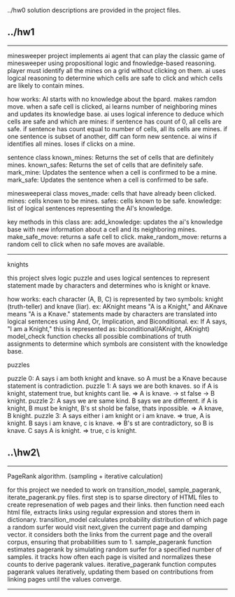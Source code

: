 ../hw0 solution descriptions are provided in the project files. 

## ../hw1 ##
------
minesweeper
project implements ai agent that can play the classic game of minesweeper using propositional logic and fnowledge-based reasoning. 
 player must identify all the mines on a grid without clicking on them. ai uses  logical reasoning to determine which cells are safe to click and which cells are likely to contain mines.

 how works:
 AI starts with no knowledge about the bpard. 
 makes ramdon move. 
 when a safe cell is clicked, ai learns number of neighboring mines and updates its knowledge base. 
 ai uses logical inference to deduce which cells are safe and which are mines:
   if sentence has count of 0, all cells are safe.
   if sentence has count equal to number of cells, all its cells are mines. 
   if one sentence is subset of another, diff can form new sentence. 
 ai wins if identifies all mines. loses if clicks on a mine. 
 
 sentence class 
  known_mines: Returns the set of cells that are definitely mines.
  known_safes: Returns the set of cells that are definitely safe.
  mark_mine: Updates the sentence when a cell is confirmed to be a mine.
  mark_safe: Updates the sentence when a cell is confirmed to be safe.
  
  minesweeperai class 
moves_made: cells that have already been clicked.
mines: cells known to be mines.
safes: cells known to be safe.
knowledge: list of logical sentences representing the AI's knowledge.

key methods in this class are:
add_knowledge: updates the ai's knowledge base with new information about a cell and its neighboring mines.
make_safe_move: returns a safe cell to click.
make_random_move: returns a random cell to click when no safe moves are available.

------
knights

this project slves logic puzzle and uses logical sentences to represent statement made by characters and determines who is knight or knave. 

 how works:
 each character (A, B, C) is represented by two symbols: knight (truth-teller) and knave (liar).
 ex: AKnight means "A is a Knight," and AKnave means "A is a Knave."
 statements made by characters are translated into logical sentences using And, Or, Implication, and Biconditional.
 ex: If A says, "I am a Knight," this is represented as:
 biconditional(AKnight, AKnight)
 model_check function checks all possible combinations of truth assignments to determine which symbols are consistent with the knowledge base.
 
puzzles

puzzle 0:
A says i am both knight and knave. so A must be a Knave because statement is contradiction. 
puzzle 1: 
A says we are both knaves. so if A is knight, statement true, but knights cant lie. => A is knave. -> st false -> B knight. 
puzzle 2: 
A says we are same kind. B says we are different. if A is knight, B must be knight, B's st shold be false, thats inpossible. => A knave, B knight.
puzzle 3:
A says either i am knight or i am knave. => true, A is knight. 
B says i am knave, c is knave. => B's st are contradictory, so B is knave. 
C says A is knight. => true, c is knight. 

## ..\hw2\ ##

------
PageRank algorithm. (sampling + iterative calculation)

for this project we needed to work on transition_model, sample_pagerank, iterate_pagerank.py files. 
first step is to sparse directory of HTML files to create represenation of web pages and their links.
then function need each html file, extracts links using regular expression and stores them in dictionary. 
transition_model calculates probability distribution of which page a random surfer would visit next,given the current page and damping vector. it considers both the links from the current page and the overall corpus, ensuring that probabilities sum to 1.
sample_pagerank function estimates pagerank by simulating random surfer for a specified number of samples. it tracks how often each page is visited and normalizes these counts to derive pagerank values. 
iterative_pagerank function computes pagerank values iteratively, updating them based on contributions from linking pages until the values converge. 


------



